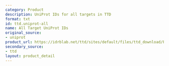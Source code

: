 ```yaml
---
category: Product
description: UniProt IDs for all targets in TTD
format: txt
id: ttd.uniprot-all
name: All Target UniProt IDs
original_source:
- uniprot
product_url: https://idrblab.net/ttd/sites/default/files/ttd_download/P2-01-TTD_uniprot_all.txt
secondary_source:
- ttd
layout: product_detail
---
```

